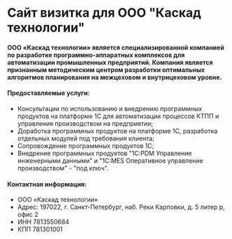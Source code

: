 # Сайт визитка для ООО "Каскад технологии"

#### ООО «Каскад технологии» является специализированной компанией по разработке программно-аппаратных комплексов для автоматизации промышленных предприятий. Компания является признанным методическим центром разработки оптимальных алгоритмов планирования на межцеховом и внутрицеховом уровне.

#### Предоставляемые услуги:

- Консультации по использованию и внедрению программных продуктов на платформе 1С для автоматизации процессов КТПП и управления производством на предприятии;
- Доработка программных продуктов на платформе 1С, разработка отдельных модулей под требования клиента;
- Сопровождение программных продуктов 1С;
- Внедрение программных продуктов "1С:PDM Управление инженерными данными" и "1С:MES Оперативное управление производством" -  "под ключ".

#### Контактная информация:

- ООО «Каскад технологии»
- Адрес: 197022, г. Санкт-Петербург, наб. Реки Карповки, д. 5 литер р, офис 2
- ИНН 7813550684 
- КПП 781301001